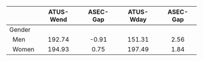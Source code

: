 
|                      |    ATUS-Wend |     ASEC-Gap |    ATUS-Wday |     ASEC-Gap |
| -------------------- | :----------: | :----------: | :----------: | :----------: |
| Gender               |              |              |              |              |
| &nbsp;&nbsp;Men      |       192.74 |        -0.91 |       151.31 |         2.56 |
| &nbsp;&nbsp;Women    |       194.93 |         0.75 |       197.49 |         1.84 |

